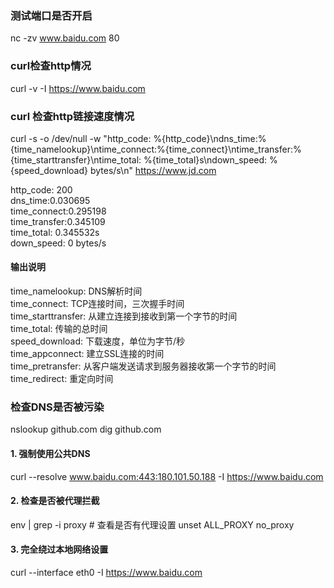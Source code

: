 ### 测试端口是否开启
nc -zv www.baidu.com 80

### curl检查http情况
curl -v -I https://www.baidu.com

### curl 检查http链接速度情况
curl -s -o /dev/null -w "http_code: %{http_code}\ndns_time:%{time_namelookup}\ntime_connect:%{time_connect}\ntime_transfer:%{time_starttransfer}\ntime_total: %{time_total}s\ndown_speed: %{speed_download} bytes/s\n" https://www.jd.com

http_code: 200  
dns_time:0.030695  
time_connect:0.295198  
time_transfer:0.345109  
time_total: 0.345532s  
down_speed: 0 bytes/s  

#### 输出说明
time_namelookup: DNS解析时间  
time_connect: TCP连接时间，三次握手时间  
time_starttransfer: 从建立连接到接收到第一个字节的时间  
time_total: 传输的总时间  
speed_download: 下载速度，单位为字节/秒  
time_appconnect: 建立SSL连接的时间  
time_pretransfer: 从客户端发送请求到服务器接收第一个字节的时间  
time_redirect: 重定向时间  


### 检查DNS是否被污染
nslookup github.com
dig github.com

#### 1. 强制使用公共DNS
curl --resolve www.baidu.com:443:180.101.50.188 -I https://www.baidu.com

#### 2. 检查是否被代理拦截
env | grep -i proxy  # 查看是否有代理设置
unset ALL_PROXY no_proxy

#### 3. 完全绕过本地网络设置
curl --interface eth0 -I https://www.baidu.com